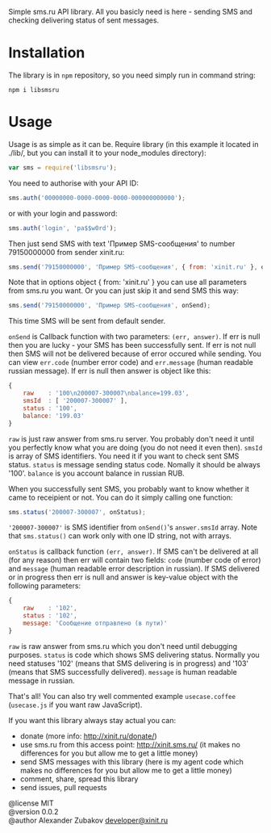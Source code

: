 Simple sms.ru API library. All you basicly need is here - sending SMS and
checking delivering status of sent messages.

# Installation

The library is in `npm` repository, so you need simply run in command string:

```
npm i libsmsru
```

# Usage

Usage is as simple as it can be.
Require library (in this example it located in ./lib/, but you can install it
to your node_modules directory):

```JavaScript
var sms = require('libsmsru');
```

You need to authorise with your API ID:

```JavaScript
sms.auth('00000000-0000-0000-0000-000000000000');
```

or with your login and password:

```JavaScript
sms.auth('login', 'pa$$w0rd');
```

Then just send SMS with text 'Пример SMS-сообщения' to number 79150000000 from
sender xinit.ru:

```JavaScript
sms.send('79150000000', 'Пример SMS-сообщения', { from: 'xinit.ru' }, onSend);
```

Note that in options object { from: 'xinit.ru' } you can use all parameters
from sms.ru you want. Or you can just skip it and send SMS this way:

```JavaScript
sms.send('79150000000', 'Пример SMS-сообщения', onSend);
```

This time SMS will be sent from default sender.

`onSend` is Callback function with two parameters: `(err, answer)`. If err is null
then you are lucky - your SMS has been successfully sent. If err is not null
then SMS will not be delivered because of error occured while sending. You
can view `err.code` (number error code) and `err.message` (human readable russian
message). If err is null then answer is object like this:

```JavaScript
{
    raw    : '100\n200007-300007\nbalance=199.03',
    smsId  : [ '200007-300007' ],
    status : '100',
    balance: '199.03'
}
```

`raw` is just raw answer from sms.ru server. You probably don't need it until
you perfectly know what you are doing (you do not need it even then).
`smsId` is array of SMS identifiers. You need it if you want to check sent SMS
status.
`status` is message sending status code. Nomally it should be always '100'.
`balance` is you account balance in russian RUB.

When you successfully sent SMS, you probably want to know whether it came to
receipient or not. You can do it simply calling one function:

```JavaScript
sms.status('200007-300007', onStatus);
```

`'200007-300007'` is SMS identifier from `onSend()`'s `answer.smsId` array. Note
that `sms.status()` can work only with one ID string, not with arrays.

`onStatus` is callback function `(err, answer)`. If SMS can't be delivered at
all (for any reason) then err will contain two fields: `code` (number code of
error) and `message` (human readable error description in russian). If SMS
delivered or in progress then err is null and answer is key-value object with
the following parameters:

```JavaScript
{
    raw    : '102',
    status : '102',
    message: 'Сообщение отправлено (в пути)'
}
```

`raw` is raw answer from sms.ru which you don't need until debugging purposes.
`status` is code which shows SMS delivering status. Normally you need statuses
'102' (means that SMS delivering is in progress) and '103' (means that SMS
successfully delivered).
`message` is human readable message in russian.

That's all! You can also try well commented example `usecase.coffee`
(`usecase.js` if you want raw JavaScript).


If you want this library always stay actual you can:
- donate (more info: http://xinit.ru/donate/)
- use sms.ru from this access point: http://xinit.sms.ru/ (it makes no
  differences for you but allow me to get a little money)
- send SMS messages with this library (here is my agent code which makes no
  differences for you but allow me to get a little money)
- comment, share, spread this library
- send issues, pull requests


@license MIT  
@version 0.0.2  
@author Alexander Zubakov <developer@xinit.ru>
